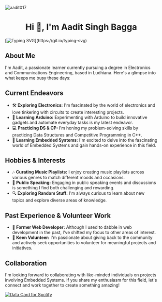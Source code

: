 
<p align="left"> <img src="https://komarev.com/ghpvc/?username=aadit017&label=Profile%20views&color=0e75b6&style=flat" alt="aadit017" /> </p>
<h1 align="center">Hi 👋, I'm Aadit Singh Bagga</h1>

[![Typing SVG](https://readme-typing-svg.demolab.com?font=Fira+Code&size=14&pause=1000&color=1DF71B&random=false&width=435&lines=ECE+student+exploring+embedded+systems.;Learning+Arduino%2C+data+structures%2C+competitive+programming.;Curates+music%2C+enjoys+public+speaking.;Former+web+developer%2C+keen+volunteer.;Excited+to+collaborate+on+embedded+systems.)](https://git.io/typing-svg)
## About Me

I'm Aadit, a passionate learner currently pursuing a degree in Electronics and Communications Engineering, based in Ludhiana. Here's a glimpse into what keeps me busy these days:

## Current Endeavors

- 🛠️ **Exploring Electronics:** I'm fascinated by the world of electronics and love tinkering with circuits to create interesting projects.
- 🤖 **Learning Arduino:** Experimenting with Arduino to build innovative gadgets and automate everyday tasks is my latest endeavor.
- 💻 **Practicing DS & CP:** I'm honing my problem-solving skills by practicing Data Structures and Competitive Programming in C++.
- 🌱 **Learning Embedded Systems:** I'm excited to delve into the fascinating world of Embedded Systems and gain hands-on experience in this field.

## Hobbies & Interests

- 🎶 **Curating Music Playlists:** I enjoy creating music playlists across various genres to match different moods and occasions.
- 🎤 **Public Speaking:** Engaging in public speaking events and discussions is something I find both challenging and rewarding.
- 🔍 **Exploring Random Stuff:** I'm always curious to learn about new topics and explore diverse areas of knowledge.

## Past Experience & Volunteer Work

- 🔧 **Former Web Developer:** Although I used to dabble in web development in the past, I've shifted my focus to other areas of interest.
- 🤝 **Keen Volunteer:** I'm passionate about giving back to the community and actively seek opportunities to volunteer for meaningful projects and initiatives.


## Collaboration

I'm looking forward to collaborating with like-minded individuals on projects involving Embedded Systems. If you share my enthusiasm for this field, let's connect and work together to create something amazing!

<!-- Markdown -->

<a href="https://data-card-for-spotify.herokuapp.com/card?user_id=ejtc3oosahtbo5c396mdo5ll4">
  <img src="https://data-card-for-spotify.herokuapp.com/api/card?user_id=ejtc3oosahtbo5c396mdo5ll4" alt="Data Card for Spotify">
</a>
